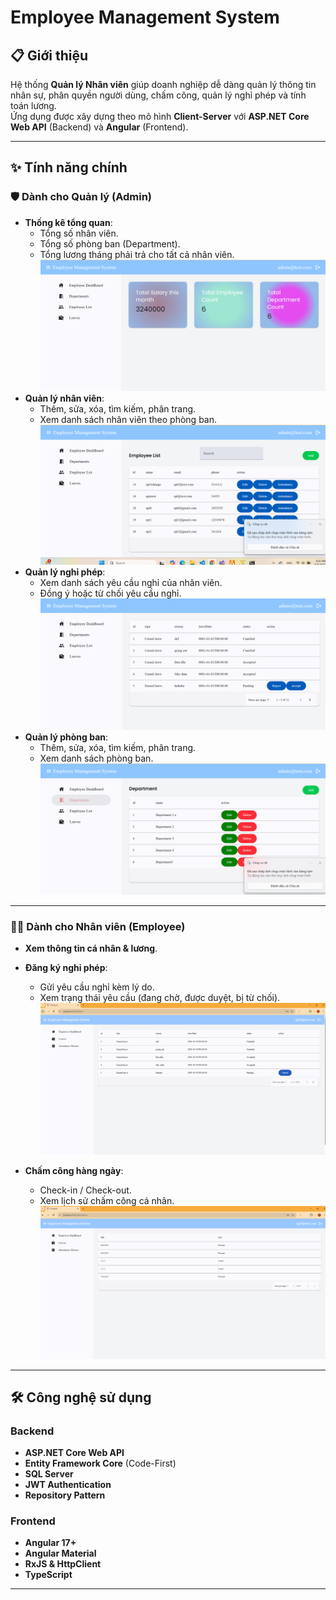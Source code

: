 # Employee Management System

## 📋 Giới thiệu
Hệ thống **Quản lý Nhân viên** giúp doanh nghiệp dễ dàng quản lý thông tin nhân sự, phân quyền người dùng, chấm công, quản lý nghỉ phép và tính toán lương.  
Ứng dụng được xây dựng theo mô hình **Client-Server** với **ASP.NET Core Web API** (Backend) và **Angular** (Frontend).

---

## ✨ Tính năng chính
### 🛡 Dành cho Quản lý (Admin)
- **Thống kê tổng quan**:
  - Tổng số nhân viên.
  - Tổng số phòng ban (Department).
  - Tổng lương tháng phải trả cho tất cả nhân viên.
  ![Demo](./assets/image/dashboard.png)
- **Quản lý nhân viên**:
  - Thêm, sửa, xóa, tìm kiếm, phân trang.
  - Xem danh sách nhân viên theo phòng ban.
  ![Demo](./assets/image/employeeList.png)
- **Quản lý nghỉ phép**:
  - Xem danh sách yêu cầu nghỉ của nhân viên.
  - Đồng ý hoặc từ chối yêu cầu nghỉ.
  ![Demo](./assets/image/Leaves.png)
- **Quản lý phòng ban**:
  - Thêm, sửa, xóa, tìm kiếm, phân trang.
  - Xem danh sách  phòng ban.
  ![Demo](./assets/image/department.png)

---

### 👩‍💼 Dành cho Nhân viên (Employee)
- **Xem thông tin cá nhân & lương**.
- **Đăng ký nghỉ phép**:
  - Gửi yêu cầu nghỉ kèm lý do.
  - Xem trạng thái yêu cầu (đang chờ, được duyệt, bị từ chối).
    ![Demo](./assets/image/userLeaves.png)


- **Chấm công hàng ngày**:
  - Check-in / Check-out.
  - Xem lịch sử chấm công cá nhân.
    ![Demo](./assets/image/attendance.png)

---

## 🛠️ Công nghệ sử dụng
### Backend
- **ASP.NET Core Web API**
- **Entity Framework Core** (Code-First)
- **SQL Server**
- **JWT Authentication**
- **Repository Pattern**

### Frontend
- **Angular 17+**
- **Angular Material**
- **RxJS & HttpClient**
- **TypeScript**

---


